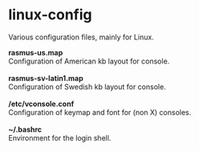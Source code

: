linux-config
============

Various configuration files, mainly for Linux.

<b>rasmus-us.map</b><br>
Configuration of American kb layout for console.<br> 
<br>
<b>rasmus-sv-latin1.map</b><br>
Configuration of Swedish kb layout for console.<br>
<br> 
<b>/etc/vconsole.conf</b><br>
Configuration of keymap and font for (non X) consoles.<br>
<br>
<b>~/.bashrc</b><br>
Environment for the login shell.<br>
<br>

